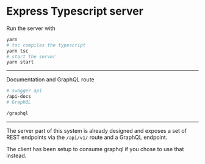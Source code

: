 # Express Typescript server

Run the server with

```bash
yarn
# tsc compiles the typescript
yarn tsc
# start the server
yarn start
```

---

Documentation and GraphQL route

```bash
# swagger api
/api-docs
# GraphQL

/graphql

```

---

The server part of this system is already designed and exposes a set of REST endpoints via the `/api/v1/` route and a GraphQL endpoint.

The client has been setup to consume graphql if you chose to use that instead.
